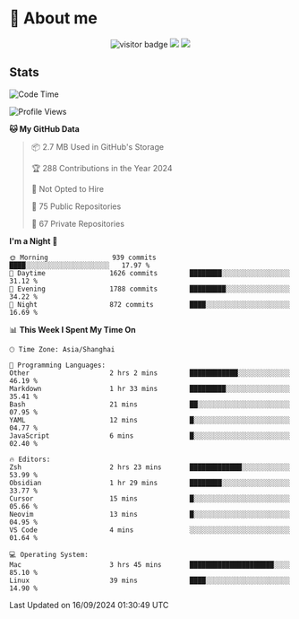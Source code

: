 <!-- ![](https://youpai.roccoshi.top/img/20200804214216.png) -->

# 🧐 About me
 
<p align="center">
<img src="https://visitor-badge.laobi.icu/badge?page_id=Lincest.Lincest&title=hits" alt="visitor badge"/>
<a href="mailto:imroccoshi@gmail.com"><img src="https://img.shields.io/badge/gmail-imroccoshi%40gmail.com-red"></a>
<a href="https://blog.roccoshi.top"><img src="https://img.shields.io/badge/blog-roccoshi-green"></a>
</p>

## Stats

<!--START_SECTION:waka-->
![Code Time](http://img.shields.io/badge/Code%20Time-1%2C516%20hrs%2057%20mins-blue)

![Profile Views](http://img.shields.io/badge/Profile%20Views-1-blue)

**🐱 My GitHub Data** 

> 📦 2.7 MB Used in GitHub's Storage 
 > 
> 🏆 288 Contributions in the Year 2024
 > 
> 🚫 Not Opted to Hire
 > 
> 📜 75 Public Repositories 
 > 
> 🔑 67 Private Repositories 
 > 
**I'm a Night 🦉** 

```text
🌞 Morning                939 commits         ████░░░░░░░░░░░░░░░░░░░░░   17.97 % 
🌆 Daytime                1626 commits        ████████░░░░░░░░░░░░░░░░░   31.12 % 
🌃 Evening                1788 commits        █████████░░░░░░░░░░░░░░░░   34.22 % 
🌙 Night                  872 commits         ████░░░░░░░░░░░░░░░░░░░░░   16.69 % 
```


📊 **This Week I Spent My Time On** 

```text
🕑︎ Time Zone: Asia/Shanghai

💬 Programming Languages: 
Other                    2 hrs 2 mins        ████████████░░░░░░░░░░░░░   46.19 % 
Markdown                 1 hr 33 mins        █████████░░░░░░░░░░░░░░░░   35.41 % 
Bash                     21 mins             ██░░░░░░░░░░░░░░░░░░░░░░░   07.95 % 
YAML                     12 mins             █░░░░░░░░░░░░░░░░░░░░░░░░   04.77 % 
JavaScript               6 mins              █░░░░░░░░░░░░░░░░░░░░░░░░   02.40 % 

🔥 Editors: 
Zsh                      2 hrs 23 mins       █████████████░░░░░░░░░░░░   53.99 % 
Obsidian                 1 hr 29 mins        ████████░░░░░░░░░░░░░░░░░   33.77 % 
Cursor                   15 mins             █░░░░░░░░░░░░░░░░░░░░░░░░   05.66 % 
Neovim                   13 mins             █░░░░░░░░░░░░░░░░░░░░░░░░   04.95 % 
VS Code                  4 mins              ░░░░░░░░░░░░░░░░░░░░░░░░░   01.64 % 

💻 Operating System: 
Mac                      3 hrs 45 mins       █████████████████████░░░░   85.10 % 
Linux                    39 mins             ████░░░░░░░░░░░░░░░░░░░░░   14.90 % 
```


 Last Updated on 16/09/2024 01:30:49 UTC
<!--END_SECTION:waka-->


